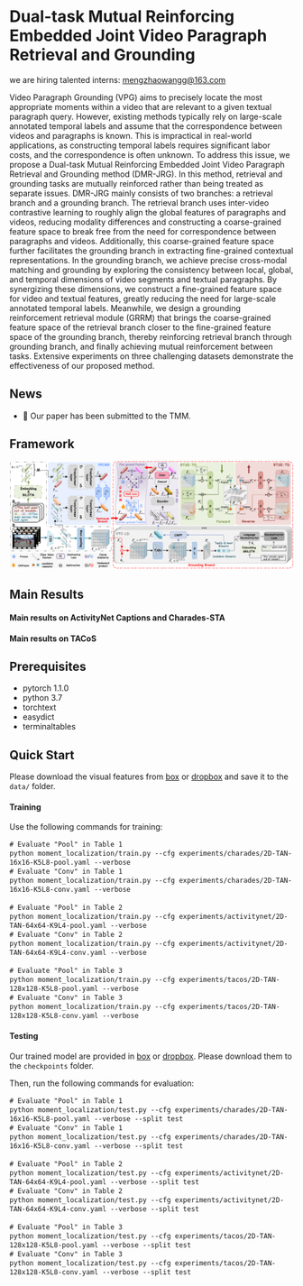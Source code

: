 # Dual-task Mutual Reinforcing Embedded Joint Video Paragraph Retrieval and Grounding

we are hiring talented interns: mengzhaowangg@163.com

Video Paragraph Grounding (VPG) aims to precisely locate the most appropriate moments within a video that are relevant to a given textual paragraph query. However, existing methods typically rely on large-scale annotated temporal labels and assume that the correspondence between videos and paragraphs is known. This is impractical in real-world applications, as constructing temporal labels requires significant labor costs, and the correspondence is often unknown. To address this issue, we propose a Dual-task Mutual Reinforcing Embedded Joint Video Paragraph Retrieval and Grounding method (DMR-JRG). In this method,  retrieval and grounding tasks are mutually reinforced rather than being treated as separate issues. DMR-JRG mainly consists of two branches: a retrieval branch and a grounding branch. The retrieval branch uses inter-video contrastive learning to roughly align the global features of paragraphs and videos, reducing modality differences and constructing a coarse-grained feature space to break free from the need for correspondence between paragraphs and videos. Additionally, this coarse-grained feature space further facilitates the grounding branch in extracting fine-grained contextual representations. In the grounding branch, we achieve precise cross-modal matching and grounding by exploring the consistency between local, global, and temporal dimensions of video segments and textual paragraphs. By synergizing these dimensions, we construct a fine-grained feature space for video and textual features, greatly reducing the need for large-scale annotated temporal labels. Meanwhile, we design a grounding reinforcement retrieval module (GRRM) that brings the coarse-grained feature space of the retrieval branch closer to the fine-grained feature space of the grounding branch, thereby reinforcing retrieval branch through grounding branch, and finally achieving mutual reinforcement between tasks. Extensive experiments on three challenging datasets demonstrate the effectiveness of our proposed method.


## News
- :beers: Our paper has been submitted to the TMM.

## Framework
![alt text](images/03.png)

## Main Results


#### Main results on ActivityNet Captions and Charades-STA


#### Main results on TACoS


## Prerequisites
- pytorch 1.1.0
- python 3.7
- torchtext
- easydict
- terminaltables


## Quick Start

Please download the visual features from [box](https://rochester.box.com/s/8znalh6y5e82oml2lr7to8s6ntab6mav) or [dropbox](https://www.dropbox.com/sh/dszrtb85nua2jqe/AABGAEQhPtqBIRpGPY3gZey6a?dl=0) and save it to the `data/` folder. 


#### Training
Use the following commands for training:
```
# Evaluate "Pool" in Table 1
python moment_localization/train.py --cfg experiments/charades/2D-TAN-16x16-K5L8-pool.yaml --verbose
# Evaluate "Conv" in Table 1
python moment_localization/train.py --cfg experiments/charades/2D-TAN-16x16-K5L8-conv.yaml --verbose

# Evaluate "Pool" in Table 2
python moment_localization/train.py --cfg experiments/activitynet/2D-TAN-64x64-K9L4-pool.yaml --verbose
# Evaluate "Conv" in Table 2
python moment_localization/train.py --cfg experiments/activitynet/2D-TAN-64x64-K9L4-conv.yaml --verbose

# Evaluate "Pool" in Table 3
python moment_localization/train.py --cfg experiments/tacos/2D-TAN-128x128-K5L8-pool.yaml --verbose
# Evaluate "Conv" in Table 3
python moment_localization/train.py --cfg experiments/tacos/2D-TAN-128x128-K5L8-conv.yaml --verbose
```

#### Testing
Our trained model are provided in [box](https://rochester.box.com/s/5cfp7a5snvl9uky30bu7mn1cb381w91v) or [dropbox](https://www.dropbox.com/sh/27i8wvwk9cw521f/AAA4FJVDFVQZSjBoWC2x8NAIa?dl=0). Please download them to the `checkpoints` folder.

Then, run the following commands for evaluation: 
```
# Evaluate "Pool" in Table 1
python moment_localization/test.py --cfg experiments/charades/2D-TAN-16x16-K5L8-pool.yaml --verbose --split test
# Evaluate "Conv" in Table 1
python moment_localization/test.py --cfg experiments/charades/2D-TAN-16x16-K5L8-conv.yaml --verbose --split test

# Evaluate "Pool" in Table 2
python moment_localization/test.py --cfg experiments/activitynet/2D-TAN-64x64-K9L4-pool.yaml --verbose --split test
# Evaluate "Conv" in Table 2
python moment_localization/test.py --cfg experiments/activitynet/2D-TAN-64x64-K9L4-conv.yaml --verbose --split test

# Evaluate "Pool" in Table 3
python moment_localization/test.py --cfg experiments/tacos/2D-TAN-128x128-K5L8-pool.yaml --verbose --split test
# Evaluate "Conv" in Table 3
python moment_localization/test.py --cfg experiments/tacos/2D-TAN-128x128-K5L8-conv.yaml --verbose --split test
```
